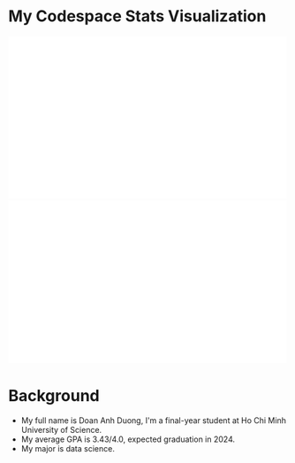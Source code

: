 # My Codespace Stats Visualization

<!--
https://github.community/t/support-theme-context-for-images-in-light-vs-dark-mode/147981/84
-->
<a align="center">
<img src="https://github.com/henryone0910/henryone0910/blob/master/generated/overview.svg#gh-dark-mode-only" />
<img src="https://github.com/henryone0910/henryone0910/blob/master/generated/languages.svg#gh-dark-mode-only" />
</a>

# Background

- My full name is Doan Anh Duong, I'm a final-year student at Ho Chi Minh University of Science.
- My average GPA is 3.43/4.0, expected graduation in 2024.
- My major is data science.
